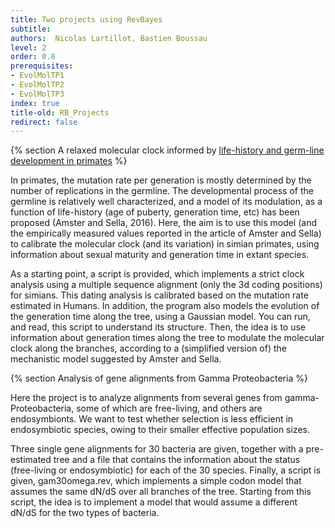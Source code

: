 ```yaml
---
title: Two projects using RevBayes
subtitle:
authors:  Nicolas Lartillot, Bastien Boussau
level: 2
order: 0.8
prerequisites:
- EvolMolTP1
- EvolMolTP2
- EvolMolTP3
index: true
title-old: RB_Projects
redirect: false
---
```


{% section A relaxed molecular clock informed by [life-history and germ-line development in primates](PNAS2016Amster.pdf) %}

In primates, the mutation rate per generation is mostly determined by the number of replications in the germline. The developmental process of the germline is relatively well characterized, and a model of its modulation, as a function of life-history (age of puberty, generation time, etc) has been proposed (Amster and Sella, 2016). Here, the aim is to use this model (and the empirically measured values reported in the article of Amster and Sella) to calibrate the molecular clock (and its variation) in simian primates, using information about sexual maturity and generation time in extant species.

As a starting point, a script is provided, which implements a strict clock analysis using a multiple sequence alignment (only the 3d coding positions) for simians. This dating analysis is calibrated based on the mutation rate estimated in Humans. In addition, the program also models the evolution of the generation time along the tree, using a Gaussian model. You can run, and read, this script to understand its structure. Then, the idea is to use information about generation times along the tree to modulate the molecular clock along the branches, according to a (simplified version of) the mechanistic model suggested by Amster and Sella.

{% section Analysis of gene alignments from Gamma Proteobacteria %}

Here the project is to analyze alignments from several genes from gamma-Proteobacteria, some of which are free-living, and others are endosymbionts. We want to test whether selection is less efficient in endosymbiotic species, owing to their smaller effective population sizes.

Three single gene alignments for 30 bacteria are given, together with a pre-estimated tree and a file that contains the information about the status (free-living or endosymbiotic) for each of the 30 species. Finally, a script is given, gam30omega.rev, which implements a simple codon model that assumes the same dN/dS over all branches of the tree. Starting from this script, the idea is to implement a model that would assume a different dN/dS for the two types of bacteria.


